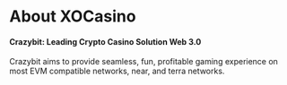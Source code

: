# About XOCasino

#### **Crazybit: Leading Crypto Casino Solution Web 3.0**

Crazybit aims to provide seamless, fun, profitable gaming experience on most EVM compatible networks, near, and terra networks.&#x20;



